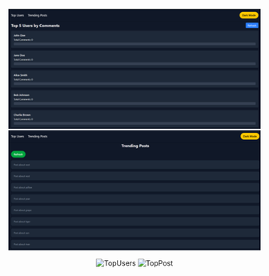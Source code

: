 ![TopUsers](./src/assets/img-2.png)
![TopPost](./src/assets/img-1.png)

<p align="center">
  <img src="./assets/img-2.png" width="600" alt="TopUsers">
  <img src="./assets/img-1.png" width="600" alt="TopPost">
</p>